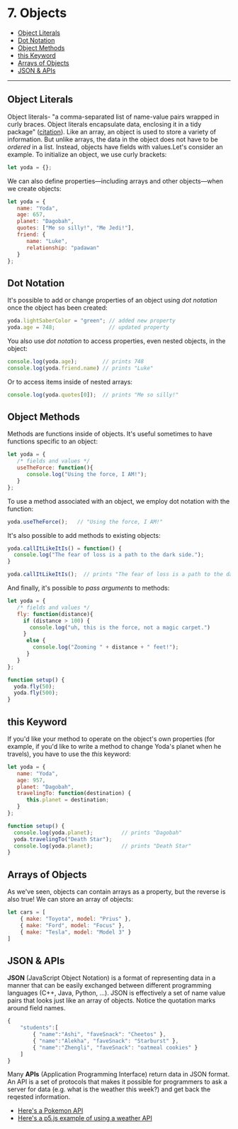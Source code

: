 # 7. Objects

  - [Object Literals](#object-literals)
  - [Dot Notation](#dot-notation)
  - [Object Methods](#object-methods)
  - [this Keyword](#this-keyword)
  - [Arrays of Objects](#arrays-of-objects)
  - [JSON & APIs](#json--apis)

---
## Object Literals

Object literals- "a comma-separated list of name-value pairs wrapped in curly braces. Object literals encapsulate data, enclosing it in a tidy package" ([citation](http://www.dyn-web.com/tutorials/object-literal/)). Like an array, an object is used to store a variety of information. But unlike arrays, the data in the object does not have to be _ordered_ in a list. Instead, objects have fields with values.Let's consider an example. To initialize an object, we use curly brackets:

```javascript
let yoda = {};
```

We can also define properties—including arrays and other objects—when we create objects:

```javascript
let yoda = {
   name: "Yoda",
   age: 657,
   planet: "Dagobah",
   quotes: ["Me so silly!", "Me Jedi!"],
   friend: {
      name: "Luke",
      relationship: "padawan"
   }
};
```

## Dot Notation

It's possible to add or change properties of an object using _dot notation_ once the object has been created:

```javascript
yoda.lightSaberColor = "green"; // added new property
yoda.age = 748;                 // updated property
```

You also use _dot notation_ to access properties, even nested objects, in the object:

```javascript
console.log(yoda.age);        // prints 748
console.log(yoda.friend.name) // prints "Luke"
```

Or to access items inside of nested arrays:

```javascript
console.log(yoda.quotes[0]);  // prints "Me so silly!"
```


## Object Methods

Methods are functions inside of objects. It's useful sometimes to have functions specific to an object:

```javascript
let yoda = {
   /* fields and values */
   useTheForce: function(){
      console.log("Using the force, I AM!");
   }
};
```

To use a method associated with an object, we employ dot notation with the function:

```javascript
yoda.useTheForce();   // "Using the force, I AM!"
```

It's also possible to add methods to existing objects:

```javascript
yoda.callItLikeItIs() = function() {
  console.log("The fear of loss is a path to the dark side.");
}

yoda.callItLikeItIs();  // prints "The fear of loss is a path to the dark side."
```

And finally, it's possible to _pass arguments_ to methods:

```javascript
let yoda = {
   /* fields and values */
   fly: function(distance){
     if (distance > 100) {
       console.log("uh, this is the force, not a magic carpet.")
     }
      else {
        console.log("Zooming " + distance + " feet!");
      }
   }
};

function setup() {
  yoda.fly(50);
  yoda.fly(500);
}
```

## this Keyword

If you'd like your method to operate on the object's own properties (for example, if you'd like to write a method to change Yoda's planet when he travels), you have to use the _this_ keyword:

```javascript
let yoda = {
   name: "Yoda",
   age: 957,
   planet: "Dagobah",
   travelingTo: function(destination) {
      this.planet = destination;
   }
};

function setup() {
  console.log(yoda.planet);         // prints "Dagobah"
  yoda.travelingTo("Death Star");
  console.log(yoda.planet);         // prints "Death Star"
}

```

## Arrays of Objects
As we've seen, objects can contain arrays as a property, but the reverse is also true! We can store an array of objects:

```javascript
let cars = [
    { make: "Toyota", model: "Prius" },
    { make: "Ford", model: "Focus" },
    { make: "Tesla", model: "Model 3" }
]
```

## JSON & APIs
**JSON** (JavaScript Object Notation) is a format of representing data in a manner that can be easily exchanged between different programming languages (C++, Java, Python, ...). JSON is effectively a set of name value pairs that looks just like an array of objects. Notice the quotation marks around field names.

```javascript
{
    "students":[  
        { "name":"Ashi", "faveSnack": "Cheetos" },  
        { "name":"Alekha", "faveSnack": "Starburst" },  
        { "name":"Zhengli", "faveSnack": "oatmeal cookies" }  
    ]
} 
```

Many **APIs** (Application Programming Interface) return data in JSON format. An API is a set of protocols that makes it possible for programmers to ask a server for data (e.g. what is the weather this week?) and get back the reqested information. 


* [Here's a Pokemon API](https://pokeapi.co/)
* [Here's a p5.js example of using a weather API](https://p5js.org/examples/hello-p5-weather.html)